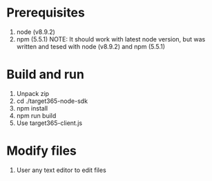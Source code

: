 # Prerequisites
1. node (v8.9.2)
2. npm (5.5.1)
NOTE: It should work with latest node version, but was written and tesed with node (v8.9.2) and npm (5.5.1)

# Build and run
1. Unpack zip
2. cd ./target365-node-sdk
3. npm install
4. npm run build
5. Use target365-client.js

# Modify files
1. User any text editor to edit files

